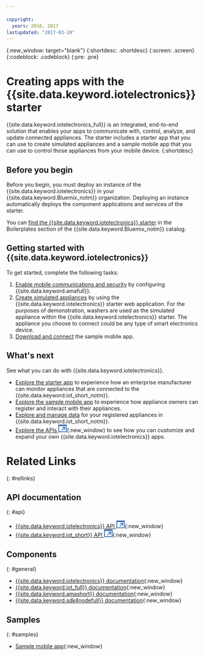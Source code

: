 ```yaml
---

copyright:
  years: 2016, 2017
lastupdated: "2017-03-10"
---
```


<!-- Common attributes used in the template are defined as follows: -->
{:new_window: target="blank"}
{:shortdesc: .shortdesc}
{:screen: .screen}
{:codeblock: .codeblock}
{:pre: .pre}

<!-- Note to writers - index.md and iot4egettingstarted.md are (almost) duplicates and a change to one should be made to both. index.md appears within the product app as the getting started page. iot4egettingstarted.md appears as the top level topic in the docs toc. -->

# Creating apps with the {{site.data.keyword.iotelectronics}} starter

{{site.data.keyword.iotelectronics_full}} is an integrated, end-to-end solution that enables your apps to communicate with, control, analyze, and update connected appliances. The starter includes a starter app that you can use to create simulated appliances and a sample mobile app that you can use to control those appliances from your mobile device.
{:shortdesc}

## Before you begin

Before you begin, you must deploy an instance of the {{site.data.keyword.iotelectronics}} in your {{site.data.keyword.Bluemix_notm}}
 organization. Deploying an instance automatically deploys the component applications and services of the starter.

 You can [find the {{site.data.keyword.iotelectronics}} starter](https://console.{DomainName}/catalog/starters/iot-for-electronics-starter/) in the Boilerplates section of the {{site.data.keyword.Bluemix_notm}} catalog.

## Getting started with {{site.data.keyword.iotelectronics}}
To get started, complete the following tasks:

1. [Enable mobile communications and security](iotelectronics_config_mca.html) by configuring {{site.data.keyword.amafull}}.
2. [Create simulated appliances](iot4ecreatingappliances.html) by using the {{site.data.keyword.iotelectronics}} starter web application. For the purposes of demonstration, washers are used as the simulated appliance within the {{site.data.keyword.iotelectronics}} starter. The appliance you choose to connect could be any type of smart electronics device.
3. [Download and connect](iotelectronics_config_mobile.html) the sample mobile app.


## What's next
See what you can do with {{site.data.keyword.iotelectronics}}.

- [Explore the starter app](iot4ecreatingappliances.html) to experience how an enterprise manufacturer can monitor appliances that are connected to the {{site.data.keyword.iot_short_notm}}.
- [Explore the sample mobile app](iotelectronics_config_mobile.html) to experience how appliance owners can register and interact with their appliances.
- [Explore and manage data](iotelectronics_dashboard.html) for your registered appliances in {{site.data.keyword.iot_short_notm}}.
- [Explore the APIs ![External link icon](../../icons/launch-glyph.svg)](http://ibmiotforelectronics.mybluemix.net/public/iot4eregistrationapi.html){:new_window} to see how you can customize and expand your own {{site.data.keyword.iotelectronics}} apps.

# Related Links
{: #rellinks}
<!-- Related Links last updated 23 October 2016 - new API source -->
## API documentation
{: #api}
* [{{site.data.keyword.iotelectronics}} API ![External link icon](../../icons/launch-glyph.svg)](https://broker-uss-iot4e.electronics.internetofthings.ibmcloud.com/public/iot4eregistrationapi.html){:new_window}
* [{{site.data.keyword.iot_short}} API ![External link icon](../../icons/launch-glyph.svg)](https://developer.ibm.com/iotfoundation/recipes/api-documentation/){:new_window}


## Components
{: #general}

* [{{site.data.keyword.iotelectronics}} documentation](iotelectronics_overview.html){:new_window}
* [{{site.data.keyword.iot_full}} documentation](https://console.ng.bluemix.net/docs/services/IoT/index.html){:new_window}
*  [{{site.data.keyword.amashort}} documentation](https://console.ng.bluemix.net/docs/services/mobileaccess/overview.html){:new_window}
* [{{site.data.keyword.sdk4nodefull}} documentation](https://console.ng.bluemix.net/docs/runtimes/nodejs/index.html#nodejs_runtime){:new_window}

## Samples
{: #samples}
* [Sample mobile app](https://console.ng.bluemix.net/docs/starters/IotElectronics/iotelectronics_config_mobile.html){:new_window}
